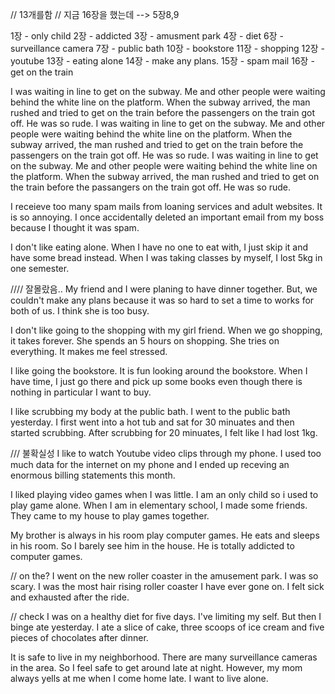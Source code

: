 // 13개를함
// 지금 16장을 했는데 --> 5장8,9

1장 - only child
2장 - addicted
3장 - amusment park
4장 - diet
6장 - surveillance camera
7장 - public bath
10장 - bookstore
11장 - shopping
12장 - youtube 
13장 - eating alone
14장 - make any plans.
15장 - spam mail
16장 - get on the train 

I was waiting in line to get on the subway. Me and other people were waiting behind the white line on the platform. When the subway arrived, the man rushed and tried to get on the train before the passengers on the train got off. He was so rude.
I was waiting in line to get on the subway. Me and other people were waiting behind the white line on the platform. When the subway arrived, the man rushed and tried to get on the train before the passengers on the train got off. He was so rude.
I was waiting in line to get on the subway. Me and other people were waiting behind the white line on the platform. When the subway arrived, the man rushed and tried to get on the train before the passangers on the train got off. He was so rude.


I receieve too many spam mails from loaning services and adult websites. It is so annoying. I once accidentally deleted an important email from my boss because I thought it was spam. 

I don't like eating alone. When I have no one to eat with, I just skip it and have some bread instead. When I was taking classes by myself, I lost 5kg in one semester.


//// 잘몰랐음..
My friend and I were planing to have dinner together. But, we couldn't make any plans because it was so hard to set a time to works for both of us. I think she is too busy.

I don't like going to the shopping with my girl friend. When we go shopping, it takes forever. She spends an 5 hours on shopping. She tries on everything. It makes me feel stressed. 

I like going the bookstore. It is fun looking around the bookstore. When I have time, I just go there and pick up some books even though there is nothing in particular I want to buy.

I like scrubbing my body at the public bath. I went to the public bath yesterday. I first went into a hot tub and sat for 30 minuates and then started scrubbing. After scrubbing for 20 minuates, I felt like I had lost 1kg. 


/// 불확실성 
I like to watch Youtube video clips through my phone. I used too much data for the internet on my phone and I ended up receving an enormous billing statements this month. 


I liked playing video games when I was little. I am an only child so i used to play game alone. When I am in elementary school, I made some friends. They came to my house to play games together.

My brother is always in his room play computer games. He eats and sleeps in his room. So I barely see him in the house. He is totally addicted to computer games.

// on the? 
I went on the new roller coaster in the amusement park. I was so scary. I was the most hair rising roller coaster I have ever gone on. I felt sick and exhausted after the ride.

// check
I was on a healthy diet for five days. I've limiting my self. But then I binge ate yesterday. I ate a slice of cake, three scoops of ice cream and five pieces of chocolates after dinner. 

It is safe to live in my neighborhood. There are many surveillance cameras in the area. So I feel safe to get around late at night. However, my mom always yells at me when I come home late. I want to live alone.


